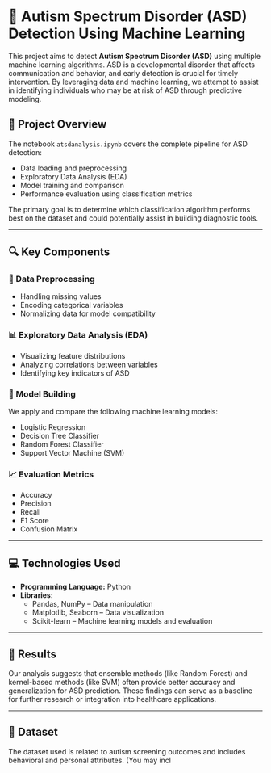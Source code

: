 # 🧠 Autism Spectrum Disorder (ASD) Detection Using Machine Learning

This project aims to detect **Autism Spectrum Disorder (ASD)** using multiple machine learning algorithms. ASD is a developmental disorder that affects communication and behavior, and early detection is crucial for timely intervention. By leveraging data and machine learning, we attempt to assist in identifying individuals who may be at risk of ASD through predictive modeling.

## 📁 Project Overview

The notebook `atsdanalysis.ipynb` covers the complete pipeline for ASD detection:

- Data loading and preprocessing
- Exploratory Data Analysis (EDA)
- Model training and comparison
- Performance evaluation using classification metrics

The primary goal is to determine which classification algorithm performs best on the dataset and could potentially assist in building diagnostic tools.

---

## 🔍 Key Components

### 🧼 Data Preprocessing
- Handling missing values
- Encoding categorical variables
- Normalizing data for model compatibility

### 📊 Exploratory Data Analysis (EDA)
- Visualizing feature distributions
- Analyzing correlations between variables
- Identifying key indicators of ASD

### 🤖 Model Building
We apply and compare the following machine learning models:
- Logistic Regression
- Decision Tree Classifier
- Random Forest Classifier
- Support Vector Machine (SVM)

### 📈 Evaluation Metrics
- Accuracy
- Precision
- Recall
- F1 Score
- Confusion Matrix

---

## 💻 Technologies Used

- **Programming Language:** Python  
- **Libraries:**  
  - Pandas, NumPy – Data manipulation  
  - Matplotlib, Seaborn – Data visualization  
  - Scikit-learn – Machine learning models and evaluation

---

## 📌 Results

Our analysis suggests that ensemble methods (like Random Forest) and kernel-based methods (like SVM) often provide better accuracy and generalization for ASD prediction. These findings can serve as a baseline for further research or integration into healthcare applications.

---

## 📂 Dataset

The dataset used is related to autism screening outcomes and includes behavioral and personal attributes. (You may incl
